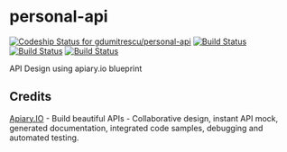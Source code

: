 personal-api 
=========

[ ![Codeship Status for gdumitrescu/personal-api](https://www.codeship.io/projects/23109950-eff4-0131-5708-661bbcbf0c93/status)](https://www.codeship.io/projects/27212)
[![Build Status](https://drone.io/github.com/gdumitrescu/personal-api/status.png)](https://drone.io/github.com/gdumitrescu/personal-api/latest)
[![Build Status](https://api.shippable.com/projects/541b16beac22859af744281e/badge?branchName=master)](https://app.shippable.com/projects/541b16beac22859af744281e/builds/latest)
[![Build Status](https://travis-ci.org/gdumitrescu/personal-api.svg?branch=master)](https://travis-ci.org/gdumitrescu/personal-api)


API Design using apiary.io blueprint

## Credits
[Apiary.IO](http://apiary.io/) - Build beautiful APIs - Collaborative design, instant API mock, generated documentation, integrated code samples, debugging and automated testing.

